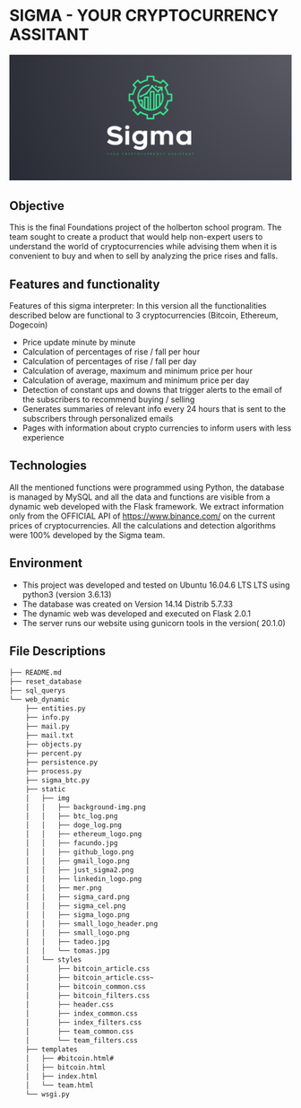 # SIGMA - YOUR CRYPTOCURRENCY ASSITANT
<img src="https://github.com/facu2279/proyecto_final/blob/main/web_dynamic/static/img/sigma_logo.png"/>

## Objective

This is the final Foundations project of the holberton school program. The team sought to create a product that would help non-expert users to understand the world of cryptocurrencies while advising them when it is convenient to buy and when to sell by analyzing the price rises and falls.

## Features and functionality

Features of this sigma interpreter:
In this version all the functionalities described below are functional to 3 cryptocurrencies (Bitcoin, Ethereum, Dogecoin)

- Price update minute by minute
- Calculation of percentages of rise / fall per hour
- Calculation of percentages of rise / fall per day
- Calculation of average, maximum and minimum price per hour
- Calculation of average, maximum and minimum price per day
- Detection of constant ups and downs that trigger alerts to the email of the subscribers to recommend buying / selling
- Generates summaries of relevant info every 24 hours that is sent to the subscribers through personalized emails
- Pages with information about crypto currencies to inform users with less experience

## Technologies

All the mentioned functions were programmed using Python, the database is managed by MySQL and all the data and functions are visible from a dynamic web developed with the Flask framework.
We extract information only from the OFFICIAL API of https://www.binance.com/ on the current prices of cryptocurrencies. All the calculations and detection algorithms were 100% developed by the Sigma team.

## Environment

- This project was developed and tested on Ubuntu 16.04.6 LTS LTS using python3 (version 3.6.13)
- The database was created on Version 14.14 Distrib 5.7.33
- The dynamic web was developed and executed on Flask 2.0.1
- The server runs our website using gunicorn tools in the version( 20.1.0)

## File Descriptions
```
├── README.md
├── reset_database
├── sql_querys
└── web_dynamic
    ├── entities.py
    ├── info.py
    ├── mail.py
    ├── mail.txt
    ├── objects.py
    ├── percent.py
    ├── persistence.py
    ├── process.py
    ├── sigma_btc.py
    ├── static
    │   ├── img
    │   │   ├── background-img.png
    │   │   ├── btc_log.png
    │   │   ├── doge_log.png
    │   │   ├── ethereum_logo.png
    │   │   ├── facundo.jpg
    │   │   ├── github_logo.png
    │   │   ├── gmail_logo.png
    │   │   ├── just_sigma2.png
    │   │   ├── linkedin_logo.png
    │   │   ├── mer.png
    │   │   ├── sigma_card.png
    │   │   ├── sigma_cel.png
    │   │   ├── sigma_logo.png
    │   │   ├── small_logo_header.png
    │   │   ├── small_logo.png
    │   │   ├── tadeo.jpg
    │   │   └── tomas.jpg
    │   └── styles
    │       ├── bitcoin_article.css
    │       ├── bitcoin_article.css~
    │       ├── bitcoin_common.css
    │       ├── bitcoin_filters.css
    │       ├── header.css
    │       ├── index_common.css
    │       ├── index_filters.css
    │       ├── team_common.css
    │       └── team_filters.css
    ├── templates
    │   ├── #bitcoin.html#
    │   ├── bitcoin.html
    │   ├── index.html
    │   └── team.html
    └── wsgi.py
```